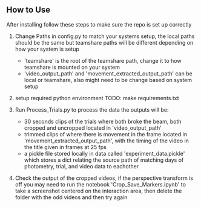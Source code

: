 ## How to Use
After installing follow these steps to make sure the repo is set up correctly
1. Change Paths in config.py to match your systems setup, the local paths should be the same but teamshare paths will be different depending on how your system is setup
    - 'teamshare' is the root of the teamshare path, change it to how teamshare is mounted on your system
    - 'video_output_path' and 'movement_extracted_output_path' can be local or teamshare, also might need to be change based on system setup
2. setup required python environment TODO: make requirements.txt
3. Run Process_Trials.py to process the data the outputs will be:
    - 30 seconds clips of the trials where both broke the beam, both cropped and uncropped located in 'video_output_path'
    - trimmed clips of where there is movement in the frame located in 'movement_extracted_output_path', with the timing of the video in the title given in frames at 25 fps
    - a pickle file stored locally in data called 'experiment_data.pickle' which stores a dict relating the source path of matching days of photometry, trial, and video data to eachother

4. Check the output of the cropped videos, if the perspective transform is off you may need to run the notebook 'Crop_Save_Markers.ipynb' to take a screenshot centered on the interaction area, then delete the folder with the odd videos and then try again